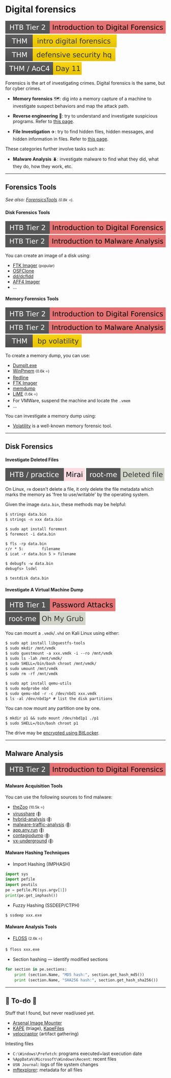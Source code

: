 # Digital forensics

[![introduction_to_digital_forensics](../../_badges/htb/introduction_to_digital_forensics.svg)](https://academy.hackthebox.com/course/preview/introduction-to-digital-forensics)
[![introdigitalforensics](../../_badges/thm/introdigitalforensics.svg)](https://tryhackme.com/room/introdigitalforensics)
[![defensivesecurityhq](../../_badges/thm/defensivesecurityhq.svg)](https://tryhackme.com/room/defensivesecurityhq)
[![adventofcyber4](../../_badges/thm/adventofcyber4/day11.svg)](https://tryhackme.com/room/adventofcyber4)

<div class="row row-cols-lg-2"><div>

Forensics is the art of investigating crimes. Digital forensics is the same, but for cyber crimes.

* **Memory forensics** 🗺️: dig into a memory capture of a machine to investigate suspect behaviors and map the attack path.

* **Reverse engineering** 🤖: try to understand and investigate suspicious programs. Refer to [this page](/cybersecurity/purple-team/reverse/index.md).

* **File Investigation** ✈️: try to find hidden files, hidden messages, and hidden information in files. Refer to [this page](/cybersecurity/purple-team/files/index.md).
</div><div>

These categories further involve tasks such as:

* **Malware Analysis** 🪲: investigate malware to find what they did, what they do, how they work, etc.
</div></div>

<hr class="sep-both">

## Forensics Tools

*See also: [ForensicsTools](https://github.com/mesquidar/ForensicsTools) <small>(0.8k ⭐)</small>.*

<div class="row row-cols-lg-2"><div>

#### Disk Forensics Tools

[![introduction_to_digital_forensics](../../_badges/htb/introduction_to_digital_forensics.svg)](https://academy.hackthebox.com/course/preview/introduction-to-digital-forensics)
[![introduction_to_malware_analysis](../../_badges/htb/introduction_to_malware_analysis.svg)](https://academy.hackthebox.com/course/preview/introduction-to-malware-analysis)

You can create an image of a disk using:

* [FTK Imager](https://www.exterro.com/digital-forensics-software/ftk-imager) <small>(popular)</small>
* [OSFClone](https://www.osforensics.com/tools/create-disk-images.html)
* [dd/dcfldd](/cybersecurity/red-team/s4.privesc/linux/topics/drives.md)
* [AFF4 Imager](https://github.com/Velocidex/c-aff4)
* ...
</div><div>

#### Memory Forensics Tools

[![introduction_to_digital_forensics](../../_badges/htb/introduction_to_digital_forensics.svg)](https://academy.hackthebox.com/course/preview/introduction-to-digital-forensics)
[![introduction_to_malware_analysis](../../_badges/htb/introduction_to_malware_analysis.svg)](https://academy.hackthebox.com/course/preview/introduction-to-malware-analysis)
[![bpvolatility](../../_badges/thm/bpvolatility.svg)](https://tryhackme.com/room/bpvolatility)

To create a memory dump, you can use:

* [DumpIt.exe](https://www.aldeid.com/wiki/Dumpit)
* [WinPmem](https://github.com/Velocidex/WinPmem) <small>(0.6k ⭐)</small>
* [Redline](https://fireeye.market/apps/211364)
* [FTK Imager](https://www.exterro.com/ftk-imager)
* [memdump](https://www.kali.org/tools/memdump/)
* [LiME](https://github.com/504ensicsLabs/LiME) <small>(1.6k ⭐)</small>
* For VMWare, suspend the machine and locate the `.vmem`
* ...

You can investigate a memory dump using:

* [Volatility](../tools/forensics/volatility.md) is a well-known memory forensic tool.
</div></div>

<hr class="sep-both">

## Disk Forensics

<div class="row row-cols-lg-2"><div>

#### Investigate Deleted Files

[![mirai](../../_badges/htb-p/mirai.svg)](https://app.hackthebox.com/machines/Mirai)
[![deleted_file](../../_badges/rootme/forensic/deleted_file.svg)](https://www.root-me.org/en/Challenges/Forensic/Deleted-file)

On Linux, `rm` doesn't delete a file, it only delete the file metadata which marks the memory as 'free to use/writable' by the operating system.

Given the image `data.bin`, these methods may be helpful:

```shell!
$ strings data.bin
$ strings -n xxx data.bin
```

```shell!
$ sudo apt install foremost
$ foremost -i data.bin
```

```shell!
$ fls -rp data.bin
r/r * 5:        filename
$ icat -r data.bin 5 > filename
```

```shell!
$ debugfs -w data.bin
debugfs> lsdel
```

```shell!
$ testdisk data.bin
```
</div><div>

#### Investigate A Virtual Machine Dump

[![password_attacks](../../_badges/htb/password_attacks.svg)](https://academy.hackthebox.com/course/preview/password-attacks)
[![oh_my_grub](../../_badges/rootme/forensic/oh_my_grub.svg)](https://www.root-me.org/en/Challenges/Forensic/Oh-My-Grub)

You can mount a `.vmdk`/`.vhd` on Kali Linux using either:

```shell!
$ sudo apt install libguestfs-tools
$ sudo mkdir /mnt/vmdk
$ sudo guestmount -a xxx.vmdk -i --ro /mnt/vmdk
$ sudo ls -lah /mnt/vmdk/
$ sudo SHELL=/bin/bash chroot /mnt/vmdk/
$ sudo umount /mnt/vmdk
$ sudo rm -rf /mnt/vmdk
```

```shell!
$ sudo apt install qemu-utils
$ sudo modprobe nbd
$ sudo qemu-nbd -r -c /dev/nbd1 xxx.vmdk 
$ ls -al /dev/nbd1p* # list the disk partitions
```

You can now mount any partition one by one.

```shell!
$ mkdir p1 && sudo mount /dev/nbd1p1 ./p1
$ sudo SHELL=/bin/bash chroot p1
```

The drive may be [encrypted using BitLocker](/operating-systems/windows/security/index.md#bitlocker-encrypted-drive).
</div></div>

<hr class="sep-both">

## Malware Analysis

[![introduction_to_digital_forensics](../../_badges/htb/introduction_to_digital_forensics.svg)](https://academy.hackthebox.com/course/preview/introduction-to-digital-forensics)

<div class="row row-cols-lg-2"><div>

#### Malware Acquisition Tools

You can use the following sources to find malware:

* [theZoo](https://github.com/ytisf/theZoo) <small>(10.5k ⭐)</small>
* [virusshare](https://virusshare.com/) <small>(👻)</small>
* [hybrid-analysis](https://www.hybrid-analysis.com/file-collections) <small>(👻)</small>
* [malware-traffic-analysis](https://malware-traffic-analysis.net/) <small>(👻)</small>
* [app.any.run](https://app.any.run/) <small>(👻)</small>
* [contagiodump](https://contagiodump.blogspot.com/) <small>(👻)</small>
* [vx-underground](https://vx-underground.org/) <small>(👻)</small>


#### Malware Hashing Techniques

* Import Hashing (IMPHASH)

```py
import sys
import pefile
import peutils
pe = pefile.PE(sys.argv[1])
print(pe.get_imphash())
```

* Fuzzy Hashing (SSDEEP/CTPH)

```ps
$ ssdeep xxx.exe
```
</div><div>

#### Malware Analysis Tools

* [FLOSS](https://github.com/mandiant/flare-floss) <small>(2.6k ⭐)</small>

```ps
$ floss xxx.exe
```

* Section hashing — identify modified sections

```py
for section in pe.sections:
    print (section.Name, "MD5 hash:", section.get_hash_md5())
    print (section.Name, "SHA256 hash:", section.get_hash_sha256())
```
</div></div>

<hr class="sep-both">

## 👻 To-do 👻

Stuff that I found, but never read/used yet.

<div class="row row-cols-lg-2"><div>

* [Arsenal Image Mounter](https://arsenalrecon.com/products/arsenal-image-mounter)
* [KAPE](https://www.kroll.com/en/services/cyber-risk/incident-response-litigation-support/kroll-artifact-parser-extractor-kape) (triage), [KapeFiles](https://github.com/EricZimmerman/KapeFiles)
* [velociraptor](https://github.com/Velocidex/velociraptor) (artifact gathering)
</div><div>

Intesting files

* `C:\Windows\Prefetch`: programs executed+last execution date
* `%AppData%\Microsoft\Windows\Recent`: recent files
* `USN Journal`: logs of file system changes
* [mftexplorer](https://www.sans.org/tools/mftexplorer/): metadata for all files
</div></div>